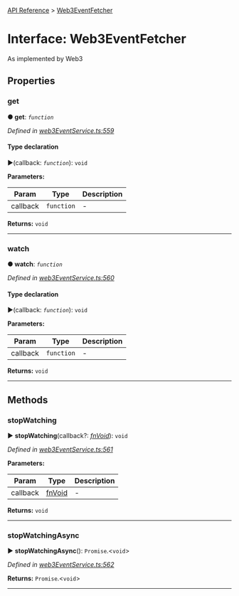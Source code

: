 [API Reference](../README.md) > [Web3EventFetcher](../interfaces/Web3EventFetcher.md)



# Interface: Web3EventFetcher


As implemented by Web3


## Properties
<a id="get"></a>

###  get

**●  get**:  *`function`* 

*Defined in [web3EventService.ts:559](https://github.com/daostack/arc.js/blob/f343aa24/lib/web3EventService.ts#L559)*


#### Type declaration
►(callback: *`function`*): `void`



**Parameters:**

| Param | Type | Description |
| ------ | ------ | ------ |
| callback | `function`   |  - |





**Returns:** `void`






___

<a id="watch"></a>

###  watch

**●  watch**:  *`function`* 

*Defined in [web3EventService.ts:560](https://github.com/daostack/arc.js/blob/f343aa24/lib/web3EventService.ts#L560)*


#### Type declaration
►(callback: *`function`*): `void`



**Parameters:**

| Param | Type | Description |
| ------ | ------ | ------ |
| callback | `function`   |  - |





**Returns:** `void`






___


## Methods
<a id="stopWatching"></a>

###  stopWatching

► **stopWatching**(callback?: *[fnVoid](../#fnVoid)*): `void`



*Defined in [web3EventService.ts:561](https://github.com/daostack/arc.js/blob/f343aa24/lib/web3EventService.ts#L561)*



**Parameters:**

| Param | Type | Description |
| ------ | ------ | ------ |
| callback | [fnVoid](../#fnVoid)   |  - |





**Returns:** `void`





___

<a id="stopWatchingAsync"></a>

###  stopWatchingAsync

► **stopWatchingAsync**(): `Promise`.<`void`>



*Defined in [web3EventService.ts:562](https://github.com/daostack/arc.js/blob/f343aa24/lib/web3EventService.ts#L562)*





**Returns:** `Promise`.<`void`>





___


